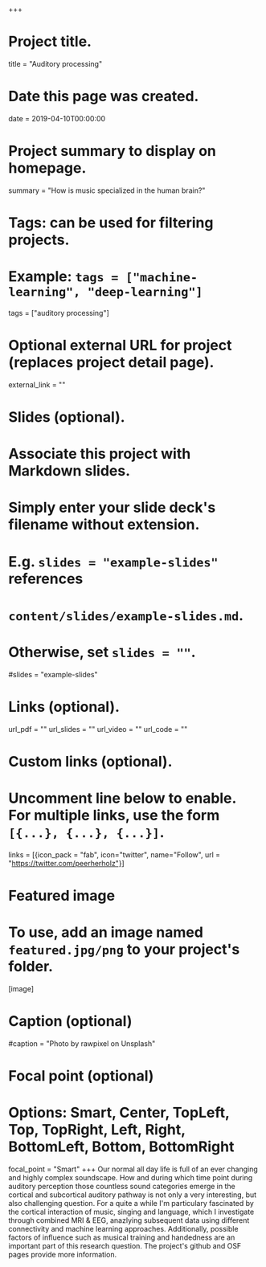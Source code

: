 +++
# Project title.
title = "Auditory processing"

# Date this page was created.
date = 2019-04-10T00:00:00

# Project summary to display on homepage.
summary = "How is music specialized in the human brain?"

# Tags: can be used for filtering projects.
# Example: `tags = ["machine-learning", "deep-learning"]`
tags = ["auditory processing"]

# Optional external URL for project (replaces project detail page).
external_link = ""

# Slides (optional).
#   Associate this project with Markdown slides.
#   Simply enter your slide deck's filename without extension.
#   E.g. `slides = "example-slides"` references
#   `content/slides/example-slides.md`.
#   Otherwise, set `slides = ""`.
#slides = "example-slides"

# Links (optional).
url_pdf = ""
url_slides = ""
url_video = ""
url_code = ""

# Custom links (optional).
#   Uncomment line below to enable. For multiple links, use the form `[{...}, {...}, {...}]`.
links = [{icon_pack = "fab", icon="twitter", name="Follow", url = "https://twitter.com/peerherholz"}]

# Featured image
# To use, add an image named `featured.jpg/png` to your project's folder.
[image]
  # Caption (optional)
  #caption = "Photo by rawpixel on Unsplash"

  # Focal point (optional)
  # Options: Smart, Center, TopLeft, Top, TopRight, Left, Right, BottomLeft, Bottom, BottomRight
  focal_point = "Smart"
+++
Our normal all day life is full of an ever changing and highly complex soundscape. How and during which time point during auditory perception those countless sound categories emerge in the cortical and subcortical auditory pathway is not only a very interesting, but also challenging question. For a quite a while I'm particulary fascinated by the cortical interaction of music, singing and language, which I investigate through combined MRI & EEG, anazlying subsequent data using different connectivity and machine learning approaches. Additionally, possible factors of influence such as musical training and handedness are an important part of this research question. The project's github and OSF pages provide more information.
